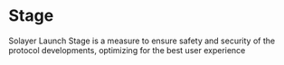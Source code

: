 # Stage

Solayer Launch Stage is a measure to ensure safety and security of the protocol developments, optimizing for the best user experience&#x20;

